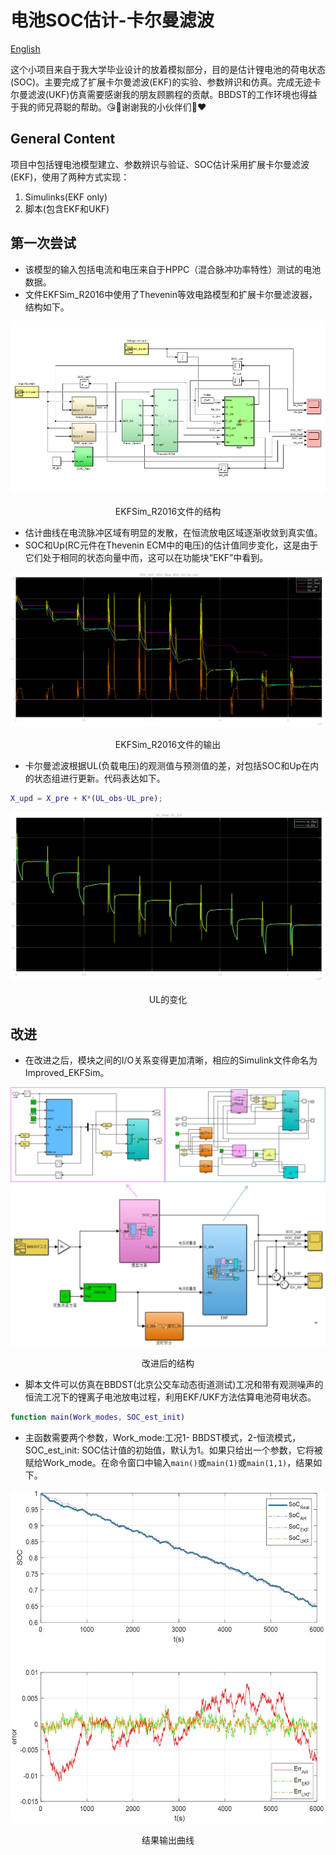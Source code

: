 # 电池SOC估计-卡尔曼滤波

[English](./README.md)

这个小项目来自于我大学毕业设计的放着模拟部分，目的是估计锂电池的荷电状态(SOC)。主要完成了扩展卡尔曼滤波(EKF)的实验、参数辨识和仿真。完成无迹卡尔曼滤波(UKF)仿真需要感谢我的朋友顾鹏程的贡献。BBDST的工作环境也得益于我的师兄蒋聪的帮助。😘🔋谢谢我的小伙伴们🔋❤
## General Content

项目中包括锂电池模型建立、参数辨识与验证、SOC估计采用扩展卡尔曼滤波(EKF)，使用了两种方式实现：

1. Simulinks(EKF only)
2. 脚本(包含EKF和UKF)

## 第一次尝试

- 该模型的输入包括电流和电压来自于HPPC（混合脉冲功率特性）测试的电池数据。
- 文件EKFSim_R2016中使用了Thevenin等效电路模型和扩展卡尔曼滤波器，结构如下。

![Simulink](./imgs/simulink.png)
<p align="center">EKFSim_R2016文件的结构</p>

- 估计曲线在电流脉冲区域有明显的发散，在恒流放电区域逐渐收敛到真实值。
- SOC和Up(RC元件在Thevenin ECM中的电压)的估计值同步变化，这是由于它们处于相同的状态向量中而，这可以在功能块“EKF”中看到。

![States Output](./imgs/Output.png)
<p align="center">EKFSim_R2016文件的输出</p>

- 卡尔曼滤波根据UL(负载电压)的观测值与预测值的差，对包括SOC和Up在内的状态组进行更新。代码表达如下。  

```matlab
X_upd = X_pre + K*(UL_obs-UL_pre);
```

![UL curves](./imgs/UL.png)
<p align="center">UL的变化</p>

## 改进

- 在改进之后，模块之间的I/O关系变得更加清晰，相应的Simulink文件命名为Improved_EKFSim。

![Improvement](./imgs/ImprovedSim.jpg)
<p align="center">改进后的结构</p>

- 脚本文件可以仿真在BBDST(北京公交车动态街道测试)工况和带有观测噪声的恒流工况下的锂离子电池放电过程，利用EKF/UKF方法估算电池荷电状态。

```matlab
function main(Work_modes, SOC_est_init)
```

- 主函数需要两个参数，Work_mode:工况1- BBDST模式，2-恒流模式，SOC_est_init: SOC估计值的初始值，默认为1。如果只给出一个参数，它将被赋给Work_mode。在命令窗口中输入`main()`或`main(1)`或`main(1,1)`，结果如下。

![States estimation curve](./imgs/SimResult.jpg)
<p align="center">结果输出曲线</p>
